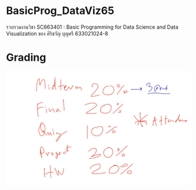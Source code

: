 # BasicProg_DataViz65
รวบรวมงานวิชา SC663401 : Basic Programming for Data Science and Data Visualization ของ ศิริขวัญ บุญศรี 633021024-8

# Grading
![grading image](Grading.jpg)
